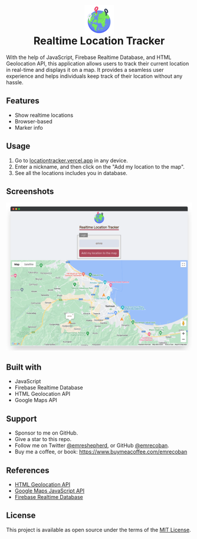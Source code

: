 <h1 align="center"><img src="img/ico.png" height="80" align="center" /><br />Realtime Location Tracker</h1>

With the help of JavaScript, Firebase Realtime Database, and HTML Geolocation API, this application allows users to track their current location in real-time and displays it on a map. It provides a seamless user experience and helps individuals keep track of their location without any hassle.

## Features
- Show realtime locations
- Browser-based
- Marker info

## Usage
1. Go to [locationtracker.vercel.app](https://locationtracker.vercel.app) in any device.
2. Enter a nickname, and then click on the "Add my location to the map".
3. See all the locations includes you in database.

## Screenshots
![homepage](github_assets/ss1.png)

## Built with
- JavaScript
- Firebase Realtime Database
- HTML Geolocation API
- Google Maps API

## Support
- Sponsor to me on GitHub.
- Give a star to this repo.
- Follow me on Twitter [@emreshepherd](https://twitter.com/emreshepherd), or GitHub [@emrecoban](https://github.com/emrecoban).
- Buy me a coffee, or book: https://www.buymeacoffee.com/emrecoban

## References
- [HTML Geolocation API](https://www.w3schools.com/html/html5_geolocation.asp)
- [Google Maps JavaScript API](https://developers.google.com/maps/documentation/javascript)
- [Firebase Realtime Database](https://firebase.google.com/docs/database/web/start?hl=en#web-version-9)

## License
This project is available as open source under the terms of the [MIT License](https://github.com/emrecoban/realtimeLocationTracker/blob/main/LICENSE).
